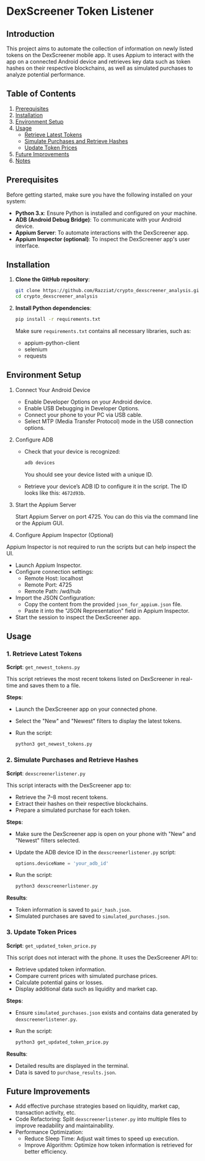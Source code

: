 
# DexScreener Token Listener

## Introduction

This project aims to automate the collection of information on newly listed tokens on the DexScreener mobile app. It uses Appium to interact with the app on a connected Android device and retrieves key data such as token hashes on their respective blockchains, as well as simulated purchases to analyze potential performance.

## Table of Contents

1. [Prerequisites](#prerequisites)
2. [Installation](#installation)
3. [Environment Setup](#environment-setup)
4. [Usage](#usage)
   - [Retrieve Latest Tokens](#1-retrieve-latest-tokens)
   - [Simulate Purchases and Retrieve Hashes](#2-simulate-purchases-and-retrieve-hashes)
   - [Update Token Prices](#3-update-token-prices)
5. [Future Improvements](#future-improvements)
6. [Notes](#notes)

## Prerequisites

Before getting started, make sure you have the following installed on your system:

- **Python 3.x**: Ensure Python is installed and configured on your machine.
- **ADB (Android Debug Bridge)**: To communicate with your Android device.
- **Appium Server**: To automate interactions with the DexScreener app.
- **Appium Inspector (optional)**: To inspect the DexScreener app's user interface.

## Installation

1. **Clone the GitHub repository**:

   ```bash
   git clone https://github.com/Razziat/crypto_dexscreener_analysis.git
   cd crypto_dexscreener_analysis
   ```

2. **Install Python dependencies**:

   ```bash
   pip install -r requirements.txt
   ```

   Make sure `requirements.txt` contains all necessary libraries, such as:
   - appium-python-client
   - selenium
   - requests

## Environment Setup

1. Connect Your Android Device

   - Enable Developer Options on your Android device.
   - Enable USB Debugging in Developer Options.
   - Connect your phone to your PC via USB cable.
   - Select MTP (Media Transfer Protocol) mode in the USB connection options.

2. Configure ADB

   - Check that your device is recognized:

     ```bash
     adb devices
     ```

     You should see your device listed with a unique ID.

   - Retrieve your device’s ADB ID to configure it in the script. The ID looks like this: `4672d93b`.

3. Start the Appium Server

   Start Appium Server on port 4725. You can do this via the command line or the Appium GUI.

4. Configure Appium Inspector (Optional)

Appium Inspector is not required to run the scripts but can help inspect the UI.

   - Launch Appium Inspector.
   - Configure connection settings:
     - Remote Host: localhost
     - Remote Port: 4725
     - Remote Path: /wd/hub
   - Import the JSON Configuration:
     - Copy the content from the provided `json_for_appium.json` file.
     - Paste it into the "JSON Representation" field in Appium Inspector.
   - Start the session to inspect the DexScreener app.

## Usage

### 1. Retrieve Latest Tokens

**Script**: `get_newest_tokens.py`

This script retrieves the most recent tokens listed on DexScreener in real-time and saves them to a file.

**Steps**:

- Launch the DexScreener app on your connected phone.
- Select the "New" and "Newest" filters to display the latest tokens.
- Run the script:

  ```bash
  python3 get_newest_tokens.py
  ```

### 2. Simulate Purchases and Retrieve Hashes

**Script**: `dexscreenerlistener.py`

This script interacts with the DexScreener app to:

- Retrieve the 7–8 most recent tokens.
- Extract their hashes on their respective blockchains.
- Prepare a simulated purchase for each token.

**Steps**:

- Make sure the DexScreener app is open on your phone with "New" and "Newest" filters selected.
- Update the ADB device ID in the `dexscreenerlistener.py` script:

  ```python
  options.deviceName = 'your_adb_id'
  ```

- Run the script:

  ```bash
  python3 dexscreenerlistener.py
  ```

**Results**:

- Token information is saved to `pair_hash.json`.
- Simulated purchases are saved to `simulated_purchases.json`.

### 3. Update Token Prices

**Script**: `get_updated_token_price.py`

This script does not interact with the phone. It uses the DexScreener API to:

- Retrieve updated token information.
- Compare current prices with simulated purchase prices.
- Calculate potential gains or losses.
- Display additional data such as liquidity and market cap.

**Steps**:

- Ensure `simulated_purchases.json` exists and contains data generated by `dexscreenerlistener.py`.

- Run the script:

  ```bash
  python3 get_updated_token_price.py
  ```

**Results**:

- Detailed results are displayed in the terminal.
- Data is saved to `purchase_results.json`.

## Future Improvements

- Add effective purchase strategies based on liquidity, market cap, transaction activity, etc.
- Code Refactoring: Split `dexscreenerlistener.py` into multiple files to improve readability and maintainability.
- Performance Optimization:
  - Reduce Sleep Time: Adjust wait times to speed up execution.
  - Improve Algorithm: Optimize how token information is retrieved for better efficiency.